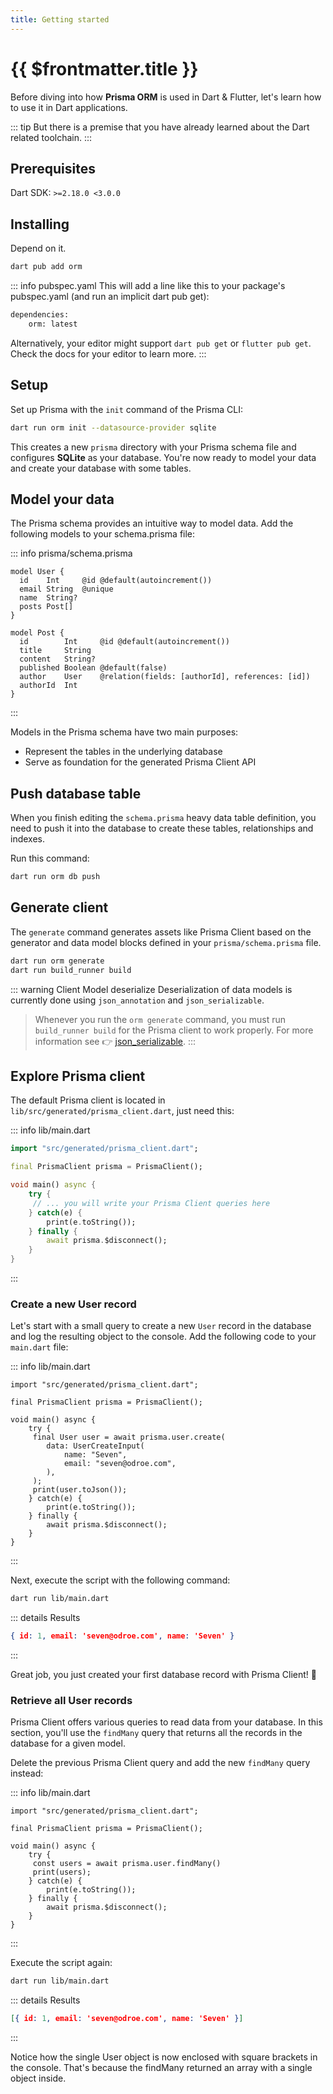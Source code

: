 ```yaml
---
title: Getting started
---
```


# {{ $frontmatter.title }}

Before diving into how **Prisma ORM** is used in Dart & Flutter, let's learn how to use it in Dart applications.

::: tip
But there is a premise that you have already learned about the Dart related toolchain.
:::

## Prerequisites

Dart SDK: `>=2.18.0 <3.0.0`

## Installing

Depend on it.

```bash
dart pub add orm
```

::: info pubspec.yaml
This will add a line like this to your package's pubspec.yaml (and run an implicit dart pub get):

```bash
dependencies:
    orm: latest
```

Alternatively, your editor might support `dart pub get` or `flutter pub get`. Check the docs for your editor to learn more.
:::

## Setup

Set up Prisma with the `init` command of the Prisma CLI:

```bash
dart run orm init --datasource-provider sqlite
```

This creates a new `prisma` directory with your Prisma schema file and configures **SQLite** as your database. You're now ready to model your data and create your database with some tables.

## Model your data

The Prisma schema provides an intuitive way to model data. Add the following models to your schema.prisma file:

::: info prisma/schema.prisma
```prisma
model User {
  id    Int     @id @default(autoincrement())
  email String  @unique
  name  String?
  posts Post[]
}

model Post {
  id        Int     @id @default(autoincrement())
  title     String
  content   String?
  published Boolean @default(false)
  author    User    @relation(fields: [authorId], references: [id])
  authorId  Int
}
```
:::

Models in the Prisma schema have two main purposes:

* Represent the tables in the underlying database
* Serve as foundation for the generated Prisma Client API

## Push database table

When you finish editing the `schema.prisma` heavy data table definition, you need to push it into the database to create these tables, relationships and indexes.

Run this command:

```bash
dart run orm db push
```

## Generate client

The `generate` command generates assets like Prisma Client based on the generator and data model blocks defined in your `prisma/schema.prisma` file.

```bash
dart run orm generate
dart run build_runner build
```

::: warning  Client Model deserialize
Deserialization of data models is currently done using `json_annotation` and `json_serializable`.

> Whenever you run the `orm generate` command, you must run `build_runner build` for the Prisma client to work properly. For more information see 👉 [json_serializable](https://pub.dev/packages/json_serializable).
:::

## Explore Prisma client

The default Prisma client is located in `lib/src/generated/prisma_client.dart`, just need this:

::: info lib/main.dart
```dart
import "src/generated/prisma_client.dart";

final PrismaClient prisma = PrismaClient();

void main() async {
    try {
     // ... you will write your Prisma Client queries here
    } catch(e) {
        print(e.toString());
    } finally {
        await prisma.$disconnect();
    }
}
```
:::

### Create a new User record

Let's start with a small query to create a new `User` record in the database and log the resulting object to the console. Add the following code to your `main.dart` file:

::: info lib/main.dart
```dart{7-13}
import "src/generated/prisma_client.dart";

final PrismaClient prisma = PrismaClient();

void main() async {
    try {
     final User user = await prisma.user.create(
        data: UserCreateInput(
            name: "Seven",
            email: "seven@odroe.com",
        ),
     );
     print(user.toJson());
    } catch(e) {
        print(e.toString());
    } finally {
        await prisma.$disconnect();
    }
}
```
:::

Next, execute the script with the following command:

```bash
dart run lib/main.dart
```

::: details Results
```json
{ id: 1, email: 'seven@odroe.com', name: 'Seven' }
```
:::

Great job, you just created your first database record with Prisma Client! 🎉

### Retrieve all User records

Prisma Client offers various queries to read data from your database. In this section, you'll use the `findMany` query that returns all the records in the database for a given model.

Delete the previous Prisma Client query and add the new `findMany` query instead:

::: info lib/main.dart
```dart{7,8}
import "src/generated/prisma_client.dart";

final PrismaClient prisma = PrismaClient();

void main() async {
    try {
     const users = await prisma.user.findMany()
     print(users);
    } catch(e) {
        print(e.toString());
    } finally {
        await prisma.$disconnect();
    }
}
```
:::

Execute the script again:

```bash
dart run lib/main.dart
```

::: details Results
```json
[{ id: 1, email: 'seven@odroe.com', name: 'Seven' }]
```
:::

Notice how the single User object is now enclosed with square brackets in the console. That's because the findMany returned an array with a single object inside.



